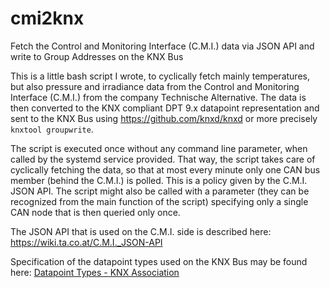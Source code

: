 # cmi2knx
Fetch the Control and Monitoring Interface (C.M.I.) data via JSON API and write to Group Addresses on the KNX Bus

This is a little bash script I wrote, to cyclically fetch mainly temperatures, but also pressure and irradiance data from the Control and Monitoring Interface (C.M.I.) from the company Technische Alternative. The data is then converted to the KNX compliant DPT 9.x datapoint representation and sent to the KNX Bus using https://github.com/knxd/knxd or more precisely `knxtool groupwrite`.

The script is executed once without any command line parameter, when called by the systemd service provided. That way, the script takes care of cyclically fetching the data, so that at most every minute only one CAN bus member (behind the C.M.I.) is polled. This is a policy given by the C.M.I. JSON API. The script might also be called with a parameter (they can be recognized from the main function of the script) specifying only a single CAN node that is then queried only once.

The JSON API that is used on the C.M.I. side is described here: https://wiki.ta.co.at/C.M.I._JSON-API

Specification of the datapoint types used on the KNX Bus may be found here: [Datapoint Types - KNX Association](https://www.google.com/url?sa=t&rct=j&q=&esrc=s&source=web&cd=&ved=2ahUKEwiImZSmz8vsAhWCsaQKHSxTCwgQFjAAegQIBhAC&url=https%3A%2F%2Fwww.knx.org%2FwAssets%2Fdocs%2Fdownloads%2FCertification%2FInterworking-Datapoint-types%2F03_07_02-Datapoint-Types-v02.01.02-AS.pdf&usg=AOvVaw1Sj0MeH30t81UNAIZd51KQ)